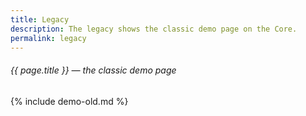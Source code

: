 ```yaml
---
title: Legacy
description: The legacy shows the classic demo page on the Core.
permalink: legacy
---
```

###### _{{ page.title }} — the classic demo page_

{% include demo-old.md %}